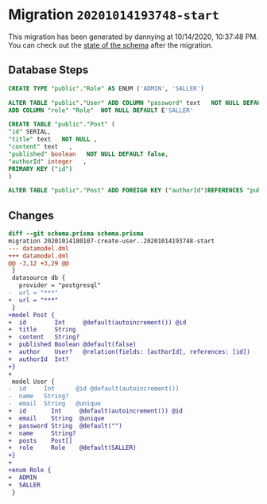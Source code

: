 # Migration `20201014193748-start`

This migration has been generated by dannying at 10/14/2020, 10:37:48 PM.
You can check out the [state of the schema](./schema.prisma) after the migration.

## Database Steps

```sql
CREATE TYPE "public"."Role" AS ENUM ('ADMIN', 'SALLER')

ALTER TABLE "public"."User" ADD COLUMN "password" text   NOT NULL DEFAULT E'',
ADD COLUMN "role" "Role"  NOT NULL DEFAULT E'SALLER'

CREATE TABLE "public"."Post" (
"id" SERIAL,
"title" text   NOT NULL ,
"content" text   ,
"published" boolean   NOT NULL DEFAULT false,
"authorId" integer   ,
PRIMARY KEY ("id")
)

ALTER TABLE "public"."Post" ADD FOREIGN KEY ("authorId")REFERENCES "public"."User"("id") ON DELETE SET NULL ON UPDATE CASCADE
```

## Changes

```diff
diff --git schema.prisma schema.prisma
migration 20201014180107-create-user..20201014193748-start
--- datamodel.dml
+++ datamodel.dml
@@ -3,12 +3,29 @@
 }
 datasource db {
   provider = "postgresql"
-  url = "***"
+  url = "***"
 }
+model Post {
+  id        Int     @default(autoincrement()) @id
+  title     String
+  content   String?
+  published Boolean @default(false)
+  author    User?   @relation(fields: [authorId], references: [id])
+  authorId  Int?
+}
+
 model User {
-  id     Int      @id @default(autoincrement())
-  name   String?
-  email  String   @unique
+  id       Int     @default(autoincrement()) @id
+  email    String  @unique
+  password String  @default("")
+  name     String?
+  posts    Post[]
+  role     Role    @default(SALLER)
+}
+
+enum Role {
+  ADMIN
+  SALLER
 }
```


